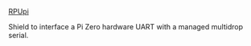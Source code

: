 [RPUpi]

Shield to interface a Pi Zero hardware UART with a managed multidrop serial.

[RPUpi]: https://github.com/epccs/RPUpi/